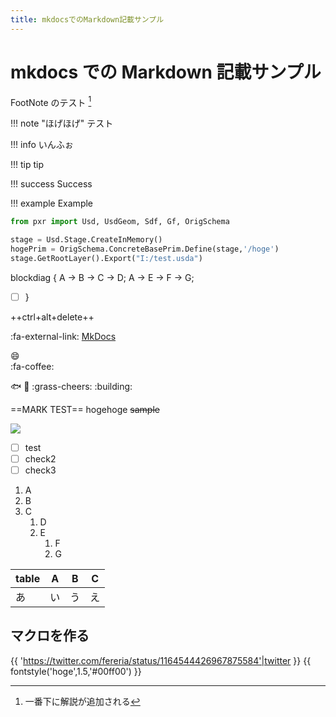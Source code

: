 ```yaml
---
title: mkdocsでのMarkdown記載サンプル
---
```


# mkdocs での Markdown 記載サンプル

FootNote のテスト [^1]

!!! note "ほげほげ"
    テスト

!!! info
    いんふぉ

!!! tip
    tip

!!! success
    Success

!!! example
    Example

```python
from pxr import Usd, UsdGeom, Sdf, Gf, OrigSchema

stage = Usd.Stage.CreateInMemory()
hogePrim = OrigSchema.ConcreteBasePrim.Define(stage,'/hoge')
stage.GetRootLayer().Export("I:/test.usda")
```

blockdiag {
A -> B -> C -> D;
A -> E -> F -> G;
- [ ] }

++ctrl+alt+delete++

:fa-external-link: [MkDocs](http://www.mkdocs.org/)

:smile:  
:fa-coffee:

:fish:
:frog:
:grass-cheers:
:building:

==MARK TEST== hogehoge
~~sample~~

![](https://gyazo.com/42ff00b4fe5ad7bc8e1742cdad3aaafc.png)

- [ ] test
- [ ] check2
- [ ] check3

1. A
2. B
3. C
   1. D
   2. E
      1. F
      2. G

| table | A   | B   | C   |
| ----- | --- | --- | --- |
| あ    | い  | う  | え  |

## マクロを作る

{{ 'https://twitter.com/fereria/status/1164544426967875584'|twitter }}
{{ fontstyle('hoge',1.5,'#00ff00') }}

[^1]: 一番下に解説が追加される
